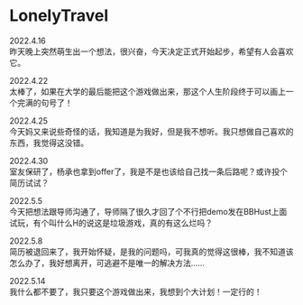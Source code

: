 # LonelyTravel

2022.4.16  
昨天晚上突然萌生出一个想法，很兴奋，今天决定正式开始起步，希望有人会喜欢它。  
   
2022.4.22  
太棒了，如果在大学的最后能把这个游戏做出来，那这个人生阶段终于可以画上一个完满的句号了！  
  
2022.4.25  
今天妈又来说些奇怪的话，我知道是为我好，但是我不想听。我只想做自己喜欢的东西，我觉得这没错。  
  
2022.4.30  
室友保研了，杨承也拿到offer了，我是不是也该给自己找一条后路呢？或许投个简历试试？  
  
2022.5.5  
今天把想法跟导师沟通了，导师隔了很久才回了个不行把demo发在BBHust上面试玩，有个叫什么H的说这是垃圾游戏，真的有这么烂吗？  
  
2022.5.8  
简历被退回来了，我开始怀疑，是我的问题吗，可我真的觉得这很棒，我不知道该怎么办了，我好想离开，可逃避不是唯一的解决方法……  
  
2022.5.14   
我什么都不要了，我只要这个游戏做出来，我想到个大计划！一定行的！  
  
